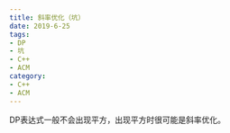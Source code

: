 ```yaml
---
title: 斜率优化（坑）
date: 2019-6-25
tags:
- DP
- 坑
- C++
- ACM
category:
- C++
- ACM
---
```


DP表达式一般不会出现平方，出现平方时很可能是斜率优化。
